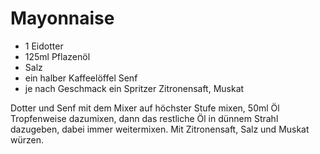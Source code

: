 # Mayonnaise

- 1 Eidotter
- 125ml Pflazenöl
- Salz
- ein halber Kaffeelöffel Senf
- je nach Geschmack ein Spritzer Zitronensaft, Muskat

Dotter und Senf mit dem Mixer auf höchster Stufe mixen, 50ml Öl Tropfenweise
dazumixen, dann das restliche Öl in dünnem Strahl dazugeben, dabei immer 
weitermixen. Mit Zitronensaft, Salz und Muskat würzen.

